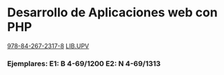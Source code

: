 # Desarrollo de Aplicaciones web con PHP
[978-84-267-2317-8](https://pictures.abebooks.com/isbn/9788426723178-es-300.jpg)
[LIB.UPV](https://polibuscador.upv.es/primo-explore/search?vid=bibupv&sortby=rank&lang=es_ES)
### Ejemplares: E1: B 4-69/1200 E2: N 4-69/1313
